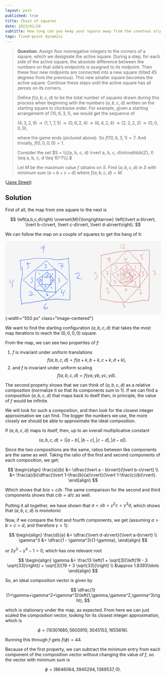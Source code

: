 ```yaml
---
layout: post
published: true
title: Chain of squares 
date: 2023/01/28
subtitle: How long can you keep your square away from the covetous origin?
tags: fixed-point dynamics 
---
```


>**Question**:
>Assign four nonnegative integers to the corners of a square, which we designate the active square. During a step, for each side of the active square, the absolute difference between the numbers on that side’s endpoints is assigned to its midpoint. Then these four new midpoints are connected into a new square (tilted $45$ degrees from the previous). This new smaller square becomes the active square. Continue these steps until the active square has all zeroes on its corners.
>
>Define $f(a, b, c, d)$ to be the total number of squares drawn during this process when beginning with the numbers $(a, b, c, d)$ written on the starting square in clockwise order. For example, given a starting arrangement of $(10, 6, 3, 1),$ we would get the sequence of
>
>$(4, 3, 2, 9)\rightarrow(1, 1, 7, 5)\rightarrow(0, 6, 2, 4)\rightarrow(6, 4, 2, 4)\rightarrow(2, 2, 2, 2)\rightarrow(0, 0, 0, 0),$
>
> where the game ends (pictured above). So $f(10, 6, 3, 1) = 7.$ And trivially, $f(0, 0, 0, 0) = 1.$
>
> Consider the set $S = \\{(a, b, c, d) \rvert a, b, c, d\in\mathbb{Z}, 0 \leq a, b, c, d \leq 10^7\\}.$ 
>
> Let $M$ be the maximum value $f$ obtains on $S.$ Find $(a, b, c, d)$ in $S$ with minimum sum $(a+b+c+d)$ where $f(a, b, c, d) = M.$

<!--more-->

([Jane Street](https://www.janestreet.com/puzzles/lesses-more-index/))

## Solution

First of all, the map from one square to the next is 

$$ \left(a,b,c,d\right) \overset{M}{\longrightarrow} \left(\lvert a-b\rvert, \lvert b-c\rvert, \lvert c-d\rvert, \lvert d-a\rvert\right). $$

<!-- from this we can see two properties of the map:

1. the map is  -->

We can follow the map on a couple of squares to get the hang of it:

![drawing of squares](/img/2023-01-30-square-drawing-tight.png){:width="550 px" class="image-centered"}

We want to find the starting configuration $(a,b,c,d)$ that takes the most map iterations to reach the $\left(0,0,0,0\right)$ square. 

From the map, we can see two properties of $f$:

1. $f$ is invariant under uniform translations
$$ f(a,b,c,d) = f(a+k,b+k,c+k,d+k),$$
2. and $f$ is invariant under uniform scaling
$$ f(a,b,c,d) = f(\gamma a, \gamma b, \gamma c, \gamma d). $$

The second property shows that we can think of $(a,b,c,d)$ as a relative composition (normalize it so that its components sum to $1$). If we can find a composition $(a,b,c,d)$ that maps back to itself then, in principle, the value of $f$ would be infinite. 

We will look for such a composition, and then look for the closest integer approximation we can find. The bigger the numbers we use, the more closely we should be able to approximate the ideal composition.

If $(a,b,c,d)$ maps to itself, then, up to an overall multiplicative constant

$$ (a,b,c,d) = \left(\lvert a-b\rvert, \lvert b-c\rvert, \lvert c-d\rvert, \lvert d-a\rvert\right). $$

Since the two compositions are the same, ratios between like components are the same as well. Taking the ratio of the first and second components of each composition, we get:

$$
  \begin{align} 
      \frac{a}{b} &= \dfrac{\lvert a - b\rvert}{\lvert b-c\rvert} \\
    &= \frac{a}{b}\dfrac{\lvert 1-\frac{b}{a}\rvert}{\lvert 1-\frac{c}{b}\rvert}.
  \end{align}
$$

Which shows that $b/a = c/b.$ The same comparison for the second and third components shows that $c/b = d/c$ as well.

Putting it all together, we have shown that $a = \gamma b = \gamma^2 c = \gamma^3 d,$ which shows that $(a,b,c,d)$ is monotonic

Now, if we compare the first and fourth components, we get (assuming $a>b>c>d,$ and therefore $\gamma > 1$):

$$
  \begin{align}
    \frac{d}{a} &= \dfrac{\lvert d-a\rvert}{\lvert a-b\rvert} \\
    \gamma^3 &= \dfrac{1 - \gamma^3}{1-\gamma},
  \end{align}
$$

or $2\gamma^3 -\gamma^4 - 1 = 0,$ which has one relevant root

$$
  \begin{align}
    \gamma &= \frac13 \left(1 + \sqrt[3]{\left(19 - 3 \sqrt{33}\right)} + \sqrt[3]{19 + 3 \sqrt{33}}\right) \\
    &\approx 1.8393\ldots
  \end{align}
$$

So, an ideal composition vector is given by 

$$ \dfrac{1}{1+\gamma+\gamma^2+\gamma^3}\left(1,\gamma,\gamma^2,\gamma^3\right), $$ 

which is stationary under the map, as expected. From here we can just scaled the composition vector, looking for its closest integer approximation, which is

$$ \phi = \left(10301680,5600910,3045153,1655616\right). $$

Running this through $f$ gets $f(\phi) = 44.$

Because of the first property, we can subtract the minimum entry from each component of the composition vector without changing the value of $f,$ so the vector with minimum sum is 

$$ \phi = \left(8646064,3945294,1389537,0\right). $$

<br>
